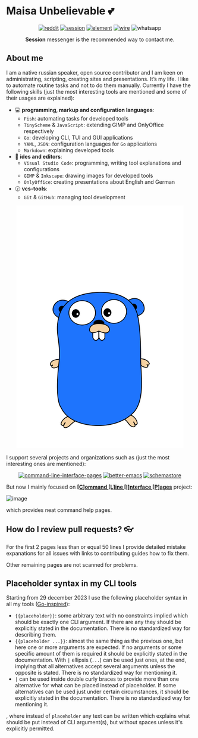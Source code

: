 # Maisa Unbelievable 💕

<div align="center">

[![reddit](https://img.shields.io/badge/Reddit-FF4500?logo=reddit&logoColor=white)](https://www.reddit.com/user/EmilyGraceSeville7cf)
[![session](https://img.shields.io/badge/Session-004b44?logo=session&logoColor=white)](https://github.com/EmilyGraceSeville7cf/EmilyGraceSeville7cf/blob/main/infos/qr-code-required.md)
[![element](https://img.shields.io/badge/Element-@emilygraceseville7cf:matrix.org-0DBD8B?logo=element&labelColor=454545&logoColor=white)](https://github.com/EmilyGraceSeville7cf/EmilyGraceSeville7cf/blob/main/infos/no-profile-link-supported.md)
[![wire](https://img.shields.io/badge/Wire-@emilygraceseville7cf-454545?logo=wire&labelColor=white&logoColor=black)](https://github.com/EmilyGraceSeville7cf/EmilyGraceSeville7cf/blob/main/infos/no-profile-link-supported.md)
![whatsapp](https://img.shields.io/badge/+7%20999%20808%2009%2030-10B418?logo=whatsapp&logoColor=white)

**Session** messenger is the recommended way to contact me.
</div>

## About me

I am a native russian speaker, open source contributor and I am keen on
administrating, scripting, creating sites and presentations. It’s my life. I
like to automate routine tasks and not to do them manually. Currently I have the
following skills (just the most interesting tools are mentioned and some of
their usages are explained):

- :computer: **programming, markup and configuration languages**:
  - `Fish`: automating tasks for developed tools
  - `TinyScheme` & `JavaScript`: extending GIMP and OnlyOffice respectively
  - `Go`: developing CLI, TUI and GUI applications
  - `YAML`, `JSON`: configuration languages for `Go` applications
  - `Markdown`: explaining developed tools
- :memo: **ides and editors**:
  - `Visual Studio Code`: programming, writing tool explanations and
    configurations
  - `GIMP` & `Inkscape`: drawing images for developed tools
  - `OnlyOffice`: creating presentations about English and German
- :clock130: **vcs-tools**:
  - `Git` & `GitHub`: managing tool development

<div align="center">

![gopher](./animated-jumping-gopher.gif)

</div>

I support several projects and organizations such as (just the most interesting ones are mentioned):

<div align="center">

[![command-line-interface-pages](https://img.shields.io/badge/Command%20Line%20Interface%20Pages:%20organization-owner%20%26%20author-a32236?labelColor=ed425c&style=flat-square)](https://github.com/command-line-interface-pages)
[![better-emacs](https://img.shields.io/badge/Better%20Emacs:%20organization-owner%20%26%20author-a32236?labelColor=ed425c&style=flat-square)](https://github.com/emilyseville7cfg-better-emacs)
[![schemastore](https://img.shields.io/badge/SchemaStore:%20json%20schemas-contributor-a32236?labelColor=ed425c&style=flat-square)](https://github.com/SchemaStore/schemastore/pulls/EmilySeville7cfg) 

</div>

But now I mainly focused on [**[C]ommand [L]ine [I]nterface [P]ages**](https://github.com/command-line-interface-pages/prototypes/tree/main/clip-view) project:

![image](https://user-images.githubusercontent.com/42812113/220039936-52d78a9f-4ef5-4a2f-9bdc-29f43d885ea7.png)

which provides neat command help pages.

## How do I review pull requests? 👓

For the first 2 pages less than or equal 50 lines I provide detailed mistake expanations for all issues
with links to contributing guides how to fix them.

Other remaining pages are not scanned for problems.

## Placeholder syntax in my CLI tools

Starting from 29 december 2023 I use the following placeholder syntax in all my tools ([Go-inspired](https://pkg.go.dev/text/template)):

- `{{placeholder}}`: some arbitrary text with no constraints implied which should be exactly one CLI argument.
  If there are any they should be explicitly stated in the documentation.
  There is no standardized way for describing them.
- `{{placeholder ...}}`: almost the same thing as the previous one, but here one or more arguments are expected.
  If no arguments or some specific amount of them is required it should be explicitly stated in the documentation.
  With `|` ellipsis (`...`) can be used just ones, at the end, implying that all alternatives accept several arguments
  unless the opposite is stated.
  There is no standardized way for mentioning it.
- `|` can be used inside double curly braces to provide more than one alternative for what can be placed instead of placeholder.
  If some alternatives can be used just under certain circumstances, it should be explicitly stated in the documentation.
  There is no standardized way for mentioning it.

, where instead of `placeholder` any text can be written which explains what should be put instead of CLI argument(s),
but without spaces unless it's explicitly permitted.
